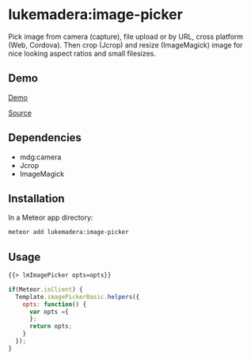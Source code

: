 # lukemadera:image-picker

Pick image from camera (capture), file upload or by URL, cross platform (Web, Cordova). Then crop (Jcrop) and resize (ImageMagick) image for nice looking aspect ratios and small filesizes.


## Demo

[Demo](http://lukemadera-packages.meteor.com/image-picker-basic)

[Source](https://github.com/lukemadera/meteor-packages/tree/master/image-picker/basic)


## Dependencies

- mdg:camera
- Jcrop
- ImageMagick


## Installation

In a Meteor app directory:
```bash
meteor add lukemadera:image-picker
```


## Usage

```html
{{> lmImagePicker opts=opts}}
```

```js
if(Meteor.isClient) {
  Template.imagePickerBasic.helpers({
    opts: function() {
      var opts ={
      };
      return opts;
    }
  });
}
```
